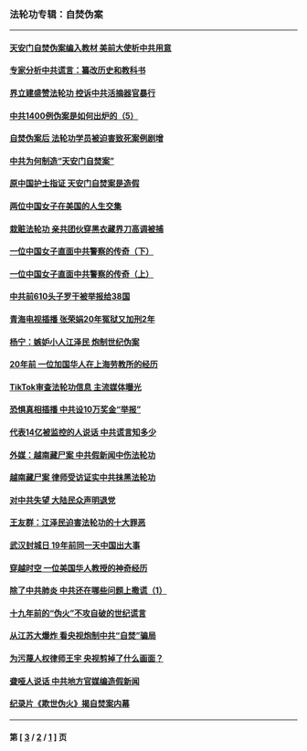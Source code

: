 ### 法轮功专辑：自焚伪案
---
#### [天安门自焚伪案编入教材 美前大使析中共用意](../../pages/nf5562/n13791932.md?11290430) 
#### [专家分析中共谎言：纂改历史和教科书](../../pages/nf5562/n13781542.md?11290430) 
#### [界立建盛赞法轮功 控诉中共活摘器官暴行](../../pages/nf5562/n13781971.md?11290430) 
#### [中共1400例伪案是如何出炉的（5）](../../pages/nf5562/n13226831.md?11290430) 
#### [自焚伪案后 法轮功学员被迫害致死案例剧增](../../pages/nf5562/n13190600.md?11290430) 
#### [中共为何制造“天安门自焚案”](../../pages/nf5562/n13183270.md?11290430) 
#### [原中国护士指证 天安门自焚案是造假](../../pages/nf5562/n13172289.md?11290430) 
#### [两位中国女子在美国的人生交集](../../pages/nf5562/n13156138.md?11290430) 
#### [栽赃法轮功 亲共团伙穿黑衣藏界刀高调被捕](../../pages/nf5562/n13073780.md?11290430) 
#### [一位中国女子直面中共警察的传奇（下）](../../pages/nf5562/n12989706.md?11290430) 
#### [一位中国女子直面中共警察的传奇（上）](../../pages/nf5562/n12985072.md?11290430) 
#### [中共前610头子罗干被举报给38国](../../pages/nf5562/n12975419.md?11290430) 
#### [青海电视插播 张荣娟20年冤狱又加刑2年](../../pages/nf5562/n12738166.md?11290430) 
#### [杨宁：嫉妒小人江泽民 炮制世纪伪案](../../pages/nf5562/n12724108.md?11290430) 
#### [20年前 一位加国华人在上海劳教所的经历](../../pages/nf5562/n12707932.md?11290430) 
#### [TikTok审查法轮功信息 主流媒体曝光](../../pages/nf5562/n12362336.md?11290430) 
#### [恐惧真相插播 中共设10万奖金“举报”](../../pages/nf5562/n12306396.md?11290430) 
#### [代表14亿被监控的人说话 中共谎言知多少](../../pages/nf5562/n12297484.md?11290430) 
#### [外媒：越南藏尸案 中共假新闻中伤法轮功](../../pages/nf5562/n12264411.md?11290430) 
#### [越南藏尸案 律师受访证实中共抹黑法轮功](../../pages/nf5562/n12261878.md?11290430) 
#### [对中共失望 大陆民众声明退党](../../pages/nf5562/n12187315.md?11290430) 
#### [王友群：江泽民迫害法轮功的十大罪恶](../../pages/nf5562/n12169074.md?11290430) 
#### [武汉封城日 19年前同一天中国出大事](../../pages/nf5562/n12150901.md?11290430) 
#### [穿越时空  一位美国华人教授的神奇经历](../../pages/nf5562/n12097460.md?11290430) 
#### [除了中共肺炎 中共还在哪些问题上撒谎（1）](../../pages/nf5562/n11955770.md?11290430) 
#### [十九年前的“伪火”不攻自破的世纪谎言](../../pages/nf5562/n11813238.md?11290430) 
#### [从江苏大爆炸 看央视炮制中共“自焚”骗局](../../pages/nf5562/n11140275.md?11290430) 
#### [为污蔑人权律师王宇 央视剪掉了什么画面？](../../pages/nf5562/n11130142.md?11290430) 
#### [聋哑人说话 中共地方官媒编造假新闻](../../pages/nf5562/n11006067.md?11290430) 
#### [纪录片《欺世伪火》揭自焚案内幕](../../pages/nf5562/n11002664.md?11290430) 

---
#### 第 [ [3](./3.md?11290430) / [2](./2.md?11290430) / [1](./1.md?11290430) ] 页
